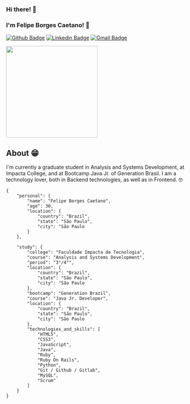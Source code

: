 ### Hi there!  :wave:
 
### I'm Felipe Borges Caetano! :robot:

[![Github Badge](https://img.shields.io/badge/-Github-000?style=flat-square&logo=Github&logoColor=white&link=https://github.com/caetano-felipe)](https://github.com/caetano-felipe)
[![Linkedin Badge](https://img.shields.io/badge/-LinkedIn-blue?style=flat-square&logo=Linkedin&logoColor=white&link=https://www.linkedin.com/in/felipe-borges-caetano-78627416a)](https://www.linkedin.com/in/felipe-borges-caetano-78627416a)
[![Gmail Badge](https://img.shields.io/badge/-Gmail-c14438?style=flat-square&logo=Gmail&logoColor=white&link=mailto:caetano.fbc@gmail.com)](mailto:caetano.fbc@gmail.com)

<img align="center" width="250" height="250" src="https://i.pinimg.com/originals/c6/f1/3b/c6f13b01a53d7152d7f235838efe5a09.gif">

## About :grin:

I'm currently a graduate student in Analysis and Systems Development, at Impacta College, and at Bootcamp Java Jr. of Generation Brasil. 
I am a technology lover, both in Backend technologies, as well as in Frontend. :nerd_face:

```console
{
	"personal": {
        "name": "Felipe Borges Caetano",
        "age": 30,
        "location": {
            "country": "Brazil",
            "state": "São Paulo",
            "city": "São Paulo
        }
    },
  
    "study": {
        "college": "Faculdade Impacta de Tecnologia",
        "course": "Analysis and Systems Development",
        "period": "3°/4°",
        "location": {
            "country": "Brazil",
            "state": "São Paulo",
            "city": "São Paulo
        },
        "bootcamp": "Generation Brazil",
        "course": "Java Jr. Developer",
        "location": {
            "country": "Brazil",
            "state": "São Paulo",
            "city": "São Paulo
        },
        "technologies_and_skills": [
            "HTML5",
            "CSS3",
            "JavaScript",
            "Java",
            "Ruby",
            "Ruby On Rails",
            "Python",
            "Git / Github / Gitlab",
            "MySQL",
            "Scrum"
        ]
    }    
}
```
